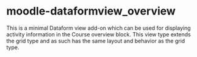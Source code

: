 # moodle-dataformview_overview
This is a minimal Dataform view add-on which can be used for displaying activity information in the Course overview block. This view type extends the grid type and as such has the same layout and behavior as the grid type.
